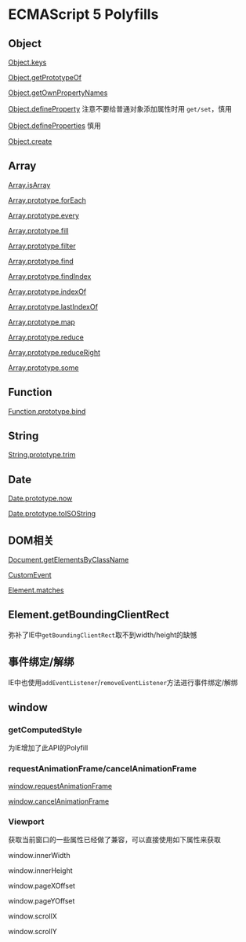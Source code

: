 # ECMAScript 5 Polyfills

## Object

[Object.keys](https://developer.mozilla.org/en-US/docs/Web/JavaScript/Reference/Global_Objects/Object/keys)

[Object.getPrototypeOf](https://developer.mozilla.org/en-US/docs/Web/JavaScript/Reference/Global_Objects/Object/getPrototypeOf)

[Object.getOwnPropertyNames](https://developer.mozilla.org/en-US/docs/Web/JavaScript/Reference/Global_Objects/Object/getOwnPropertyNames)

[Object.defineProperty](https://developer.mozilla.org/en-US/docs/Web/JavaScript/Reference/Global_Objects/Object/defineProperty) 注意不要给普通对象添加属性时用 `get/set`，慎用

[Object.defineProperties](https://developer.mozilla.org/en-US/docs/Web/JavaScript/Reference/Global_Objects/Object/defineProperties) 慎用

[Object.create](https://developer.mozilla.org/en-US/docs/Web/JavaScript/Reference/Global_Objects/Object/create)

## Array

[Array.isArray](https://developer.mozilla.org/en-US/docs/Web/JavaScript/Reference/Global_Objects/Array/isArray)

[Array.prototype.forEach](https://developer.mozilla.org/en-US/docs/Web/JavaScript/Reference/Global_Objects/Array/forEach)

[Array.prototype.every](https://developer.mozilla.org/en-US/docs/Web/JavaScript/Reference/Global_Objects/Array/every)

[Array.prototype.fill](https://developer.mozilla.org/en-US/docs/Web/JavaScript/Reference/Global_Objects/Array/fill)

[Array.prototype.filter](https://developer.mozilla.org/en-US/docs/Web/JavaScript/Reference/Global_Objects/Array/filter)

[Array.prototype.find](https://developer.mozilla.org/en-US/docs/Web/JavaScript/Reference/Global_Objects/Array/find)

[Array.prototype.findIndex](https://developer.mozilla.org/en-US/docs/Web/JavaScript/Reference/Global_Objects/Array/findIndex)

[Array.prototype.indexOf](https://developer.mozilla.org/en-US/docs/Web/JavaScript/Reference/Global_Objects/Array/indexOf)

[Array.prototype.lastIndexOf](https://developer.mozilla.org/en-US/docs/Web/JavaScript/Reference/Global_Objects/Array/lastIndexOf)

[Array.prototype.map](https://developer.mozilla.org/en-US/docs/Web/JavaScript/Reference/Global_Objects/Array/map)

[Array.prototype.reduce](https://developer.mozilla.org/en-US/docs/Web/JavaScript/Reference/Global_Objects/Array/reduce)

[Array.prototype.reduceRight](https://developer.mozilla.org/en-US/docs/Web/JavaScript/Reference/Global_Objects/Array/reduceRight)

[Array.prototype.some](https://developer.mozilla.org/en-US/docs/Web/JavaScript/Reference/Global_Objects/Array/some)

## Function

[Function.prototype.bind](https://developer.mozilla.org/en-US/docs/Web/JavaScript/Reference/Global_Objects/Function/bind)

## String

[String.prototype.trim](https://developer.mozilla.org/en-US/docs/Web/JavaScript/Reference/Global_Objects/String/trim)

## Date

[Date.prototype.now](https://developer.mozilla.org/en-US/docs/Web/JavaScript/Reference/Global_Objects/Date/now)

[Date.prototype.toISOString](https://developer.mozilla.org/en-US/docs/Web/JavaScript/Reference/Global_Objects/Date/toISOString)

## DOM相关

[Document.getElementsByClassName](https://developer.mozilla.org/en-US/docs/Web/API/Document/getElementsByClassName)

[CustomEvent](https://developer.mozilla.org/en-US/docs/Web/API/CustomEvent)

[Element.matches](https://developer.mozilla.org/en/docs/Web/API/Element/matches)

## Element.getBoundingClientRect

弥补了IE中`getBoundingClientRect`取不到width/height的缺憾

## 事件绑定/解绑

IE中也使用`addEventListener`/`removeEventListener`方法进行事件绑定/解绑

## window

### getComputedStyle

为IE增加了此API的Polyfill

### requestAnimationFrame/cancelAnimationFrame

[window.requestAnimationFrame](https://developer.mozilla.org/en-US/docs/Web/API/window/requestAnimationFrame)

[window.cancelAnimationFrame](https://developer.mozilla.org/en-US/docs/Web/API/window/cancelAnimationFrame)

### Viewport

获取当前窗口的一些属性已经做了兼容，可以直接使用如下属性来获取

window.innerWidth

window.innerHeight

window.pageXOffset

window.pageYOffset

window.scrollX

window.scrollY
